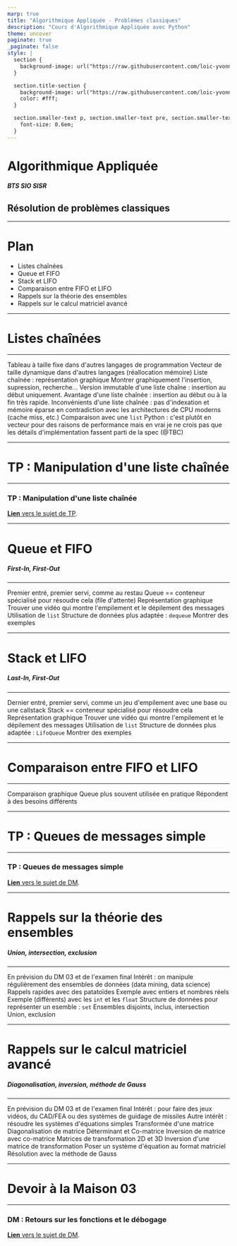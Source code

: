 ```yaml
---
marp: true
title: "Algorithmique Appliquée - Problèmes classiques"
description: "Cours d'Algorithmique Appliquée avec Python"
theme: uncover
paginate: true
_paginate: false
style: |
  section {
    background-image: url("https://raw.githubusercontent.com/loic-yvonnet/algo-appliquee/master/assets/bg_normal.jpg");
  }

  section.title-section {
    background-image: url("https://raw.githubusercontent.com/loic-yvonnet/algo-appliquee/master/assets/bg_title.jpg");
    color: #fff;
  }

  section.smaller-text p, section.smaller-text pre, section.smaller-text ul, section.smaller-text table {
    font-size: 0.6em;
  }
---
```


<!-- _class: title-section -->

# <!--fit--> Algorithmique Appliquée

##### BTS SIO SISR

## Résolution de problèmes classiques

---

# Plan

- Listes chaînées
- Queue et FIFO
- Stack et LIFO
- Comparaison entre FIFO et LIFO
- Rappels sur la théorie des ensembles
- Rappels sur le calcul matriciel avancé

<!--
Moins de contenu que les autres cours jusqu'ici pour 2 raisons :
- 2 gros pavés : listes chaînées et calcul matriciel avancé
- 3e jour de cours pour digérer les 2 jours précédents avant d'entamer la suite
-->

---

<!-- _class: title-section -->

# Listes chaînées

---

<!-- _class: smaller-text -->

Tableau à taille fixe dans d'autres langages de programmation
Vecteur de taille dynamique dans d'autres langages (réallocation mémoire)
Liste chaînée : représentation graphique
Montrer graphiquement l'insertion, supression, recherche...
Version immutable d'une liste chaîne : insertion au début uniquement.
Avantage d'une liste chaînée : insertion au début ou à la fin très rapide.
Inconvénients d'une liste chaînée : pas d'indexation et mémoire éparse en contradiction avec les architectures de CPU moderns (cache miss, etc.)
Comparaison avec une `list` Python : c'est plutôt en vecteur pour des raisons de performance mais en vrai je ne crois pas que les détails d'implémentation fassent parti de la spec (@TBC)

---

<!-- _class: title-section -->

# TP : Manipulation d'une liste chaînée

---

### TP : Manipulation d'une liste chaînée

[**Lien** vers le sujet de TP](./tp-09-liste-chainee.html).

---

<!-- _class: title-section -->

# Queue et FIFO

##### First-In, First-Out

---

Premier entré, premier servi, comme au restau
Queue == conteneur spécialisé pour résoudre cela (file d'attente)
Représentation graphique
Trouver une vidéo qui montre l'empilement et le dépilement des messages
Utilisation de `list`
Structure de données plus adaptée : `dequeue`
Montrer des exemples

---

<!-- _class: title-section -->

# Stack et LIFO

##### Last-In, First-Out

---

Dernier entré, premier servi, comme un jeu d'empilement avec une base ou une callstack
Stack == conteneur spécialisé pour résoudre cela
Représentation graphique
Trouver une vidéo qui montre l'empilement et le dépilement des messages
Utilisation de `list`
Structure de données plus adaptée : `LifoQueue`
Montrer des exemples

---

<!-- _class: title-section -->

# <!--fit--> Comparaison entre FIFO et LIFO

---

Comparaison graphique
Queue plus souvent utilisée en pratique
Répondent à des besoins différents

---

<!-- _class: title-section -->

# TP : Queues de messages simple

---

### TP : Queues de messages simple

[**Lien** vers le sujet de DM](./tp-10-queues-msg.html).

---

<!-- _class: title-section -->

# <!--fit--> Rappels sur la théorie des ensembles


##### Union, intersection, exclusion

---

En prévision du DM 03 et de l'examen final
Intérêt : on manipule régulièrement des ensembles de données (data mining, data science)
Rappels rapides avec des patatoïdes
Exemple avec entiers et nombres réels
Exemple (différents) avec les `int` et les `float`
Structure de données pour représenter un esemble : `set`
Ensembles disjoints, inclus, intersection
Union, exclusion

---

<!-- _class: title-section -->

# <!--fit--> Rappels sur le calcul matriciel avancé

##### Diagonalisation, inversion, méthode de Gauss

---

En prévision du DM 03 et de l'examen final
Intérêt : pour faire des jeux vidéos, du CAD/FEA ou des systèmes de guidage de missiles
Autre intérêt : résoudre les systèmes d'équations simples
Transformée d'une matrice
Diagonalisation de matrice
Déterminant et Co-matrice
Inversion de matrice avec co-matrice
Matrices de transformation 2D et 3D
Inversion d'une matrice de transformation
Poser un système d'équation au format matriciel
Résolution avec la méthode de Gauss

---

<!-- _class: title-section -->

# Devoir à la Maison 03

---

### DM : Retours sur les fonctions et le débogage

[**Lien** vers le sujet de DM](./dm-03.html).
